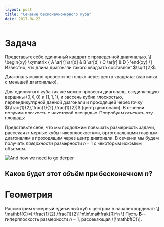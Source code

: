 ```yaml
---
layout: post
title: "Сечение бесконечномерного куба"
date: 2017-04-22
---
```

<script type="text/x-mathjax-config">
	MathJax.Hub.Config({
		extensions: ["tex2jax.js"],
		jax: ["input/TeX","output/HTML-CSS"],
		"HTML-CSS": {
			styles: {".MathJax_Preview": {visibility: "hidden"}}
		},
		tex2jax: {inlineMath:  [["$", "$"],  ["\\(", "\\)"]],
			  displayMath: [["$$","$$"], ["\\[", "\\]"]]},
	TeX: {extensions: ["AMSmath.js", "AMSsymbols.js", "https://cdn.rawgit.com/aaupov/aaupov.github.io/edcdf91e/xyjax_ext/xypic.js"]}
	});
</script>
    
<script type="text/javascript"
	src="https://cdnjs.cloudflare.com/ajax/libs/mathjax/2.7.0/MathJax.js">
</script>
    
# Задача
Представьте себе единичный квадрат с проведенной диагональю.
\\[
\begin{xy}
\xymatrix {
	A \ar[r] \ar[d] & B \ar[d] \\
	C \ar[r] & D
}
\end{xy}
\\]
Известно, что длина диагонали такого квадрата составляет $\sqrt{2}$.

Диагональ можно провести не только через центр квадрата: 
(картинка с меньшей диагональю).

Для единичного куба так же можно провести диагональ, соединяющую вершины $(0,0,0)$ и $(1,1,1)$, и рассечь кубик плоскостью, перпендикулярной данной диагонали и проходящей через точку $(\frac{1}{2},\frac{1}{2},\frac{1}{2})$ (центр диагонали).
В сечении получим плоскость с некоторой площадью. Попробуем отыскать эту площадь:

Представьте себе, что мы продолжим повышать размерность задачи, рассекая $n$-мерные кубы гиперплоскостями, ортогональными главным диагоналям и проходящим через центр диагонали. В сечении мы будем получать *поверхности* размерности $n-1$ с некоторым искомым объемом. 

![And now we need to go deeper](https://prepsmarter.com/blog/content/images/2016/06/deeper.jpg)

## Каков будет этот объём при бесконечном $n$?

# Геометрия
Рассмотрим $n$-мерный единичный куб с центром в начале координат:
\\[
\mathbf{C}=[-\frac{1}{2},\frac{1}{2}]^n\in\mathfrak{R}^n
\\]
Пусть $\mathbf{B}$--гиперплоскость размерности $n-1$, рассекающая \\(\mathbf{C}\\).
